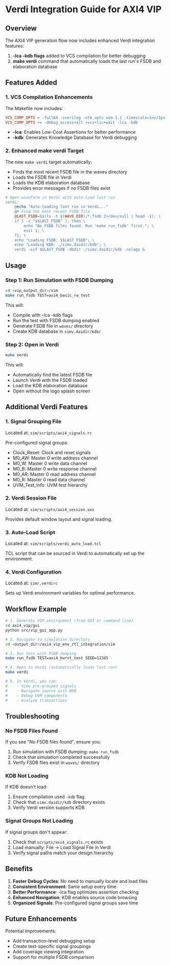 # Verdi Integration Guide for AXI4 VIP

## Overview

The AXI4 VIP generation flow now includes enhanced Verdi integration features:
1. **-lca -kdb flags** added to VCS compilation for better debugging
2. **make verdi** command that automatically loads the last run's FSDB and elaboration database

## Features Added

### 1. VCS Compilation Enhancements

The Makefile now includes:
```makefile
VCS_COMP_OPTS = -full64 -sverilog -ntb_opts uvm-1.2 -timescale=1ns/1ps
VCS_COMP_OPTS += -debug_access+all +vcs+lic+wait -lca -kdb
```

- **-lca**: Enables Low-Cost Assertions for better performance
- **-kdb**: Generates Knowledge Database for Verdi debugging

### 2. Enhanced make verdi Target

The new `make verdi` target automatically:
- Finds the most recent FSDB file in the waves directory
- Loads the FSDB file in Verdi
- Loads the KDB elaboration database
- Provides error messages if no FSDB files exist

```makefile
# Open waveform in Verdi with auto-load last run
verdi:
	@echo "Auto-loading last run in Verdi..."
	@# Find the most recent FSDB file
	@LAST_FSDB=$$(ls -t $(WAVE_DIR)/*.fsdb 2>/dev/null | head -1); \
	if [ -z "$$LAST_FSDB" ]; then \
		echo "No FSDB files found. Run 'make run_fsdb' first."; \
		exit 1; \
	fi; \
	echo "Loading FSDB: $$LAST_FSDB"; \
	echo "Loading KDB: ./simv.daidir/kdb"; \
	verdi -ssf $$LAST_FSDB -dbdir ./simv.daidir/kdb -nologo &
```

## Usage

### Step 1: Run Simulation with FSDB Dumping

```bash
cd <vip_output_dir>/sim
make run_fsdb TEST=axi4_basic_rw_test
```

This will:
- Compile with -lca -kdb flags
- Run the test with FSDB dumping enabled
- Generate FSDB file in `waves/` directory
- Create KDB database in `simv.daidir/kdb/`

### Step 2: Open in Verdi

```bash
make verdi
```

This will:
- Automatically find the latest FSDB file
- Launch Verdi with the FSDB loaded
- Load the KDB elaboration database
- Open without the logo splash screen

## Additional Verdi Features

### 1. Signal Grouping File
Located at: `sim/scripts/axi4_signals.rc`

Pre-configured signal groups:
- Clock_Reset: Clock and reset signals
- M0_AW: Master 0 write address channel
- M0_W: Master 0 write data channel
- M0_B: Master 0 write response channel
- M0_AR: Master 0 read address channel
- M0_R: Master 0 read data channel
- UVM_Test_Info: UVM test hierarchy

### 2. Verdi Session File
Located at: `sim/scripts/axi4_session.ses`

Provides default window layout and signal loading.

### 3. Auto-Load Script
Located at: `sim/scripts/verdi_auto_load.tcl`

TCL script that can be sourced in Verdi to automatically set up the environment.

### 4. Verdi Configuration
Located at: `sim/.verdirc`

Sets up Verdi environment variables for optimal performance.

## Workflow Example

```bash
# 1. Generate VIP environment (from GUI or command line)
cd axi4_vip/gui
python src/vip_gui_app.py

# 2. Navigate to simulation directory
cd <output_dir>/axi4_vip_env_rtl_integration/sim

# 3. Run test with FSDB dumping
make run_fsdb TEST=axi4_burst_test SEED=12345

# 4. Open in Verdi (automatically loads last run)
make verdi

# 5. In Verdi, you can:
#    - View pre-grouped signals
#    - Navigate source with KDB
#    - Debug UVM components
#    - Analyze transactions
```

## Troubleshooting

### No FSDB Files Found
If you see "No FSDB files found", ensure you:
1. Run simulation with FSDB dumping: `make run_fsdb`
2. Check that simulation completed successfully
3. Verify FSDB files exist in `waves/` directory

### KDB Not Loading
If KDB doesn't load:
1. Ensure compilation used `-kdb` flag
2. Check that `simv.daidir/kdb` directory exists
3. Verify Verdi version supports KDB

### Signal Groups Not Loading
If signal groups don't appear:
1. Check that `scripts/axi4_signals.rc` exists
2. Load manually: File → Load Signal File in Verdi
3. Verify signal paths match your design hierarchy

## Benefits

1. **Faster Debug Cycles**: No need to manually locate and load files
2. **Consistent Environment**: Same setup every time
3. **Better Performance**: -lca flag optimizes assertion checking
4. **Enhanced Navigation**: KDB enables source code browsing
5. **Organized Signals**: Pre-configured signal groups save time

## Future Enhancements

Potential improvements:
- Add transaction-level debugging setup
- Create test-specific signal groupings
- Add coverage viewing integration
- Support for multiple FSDB comparison